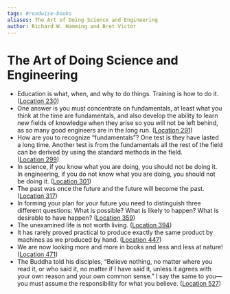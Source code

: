 ```yaml
---
tags: #readwise-books
aliases: The Art of Doing Science and Engineering
author: Richard W. Hamming and Bret Victor
---
```

# The Art of Doing Science and Engineering

- Education is what, when, and why to do things. Training is how to do it. ([Location 230](https://readwise.io/to_kindle?action=open&asin=B088TMLQDC&location=230))
- One answer is you must concentrate on fundamentals, at least what you think at the time are fundamentals, and also develop the ability to learn new fields of knowledge when they arise so you will not be left behind, as so many good engineers are in the long run. ([Location 291](https://readwise.io/to_kindle?action=open&asin=B088TMLQDC&location=291))
- How are you to recognize “fundamentals”? One test is they have lasted a long time. Another test is from the fundamentals all the rest of the field can be derived by using the standard methods in the field. ([Location 299](https://readwise.io/to_kindle?action=open&asin=B088TMLQDC&location=299))
- In science, if you know what you are doing, you should not be doing it. In engineering, if you do not know what you are doing, you should not be doing it. ([Location 301](https://readwise.io/to_kindle?action=open&asin=B088TMLQDC&location=301))
- The past was once the future and the future will become the past. ([Location 317](https://readwise.io/to_kindle?action=open&asin=B088TMLQDC&location=317))
- In forming your plan for your future you need to distinguish three different questions: What is possible? What is likely to happen? What is desirable to have happen? ([Location 359](https://readwise.io/to_kindle?action=open&asin=B088TMLQDC&location=359))
- The unexamined life is not worth living. ([Location 394](https://readwise.io/to_kindle?action=open&asin=B088TMLQDC&location=394))
- It has rarely proved practical to produce exactly the same product by machines as we produced by hand. ([Location 447](https://readwise.io/to_kindle?action=open&asin=B088TMLQDC&location=447))
- We are now looking more and more in books and less and less at nature! ([Location 471](https://readwise.io/to_kindle?action=open&asin=B088TMLQDC&location=471))
- The Buddha told his disciples, “Believe nothing, no matter where you read it, or who said it, no matter if I have said it, unless it agrees with your own reason and your own common sense.” I say the same to you—you must assume the responsibility for what you believe. ([Location 527](https://readwise.io/to_kindle?action=open&asin=B088TMLQDC&location=527))
